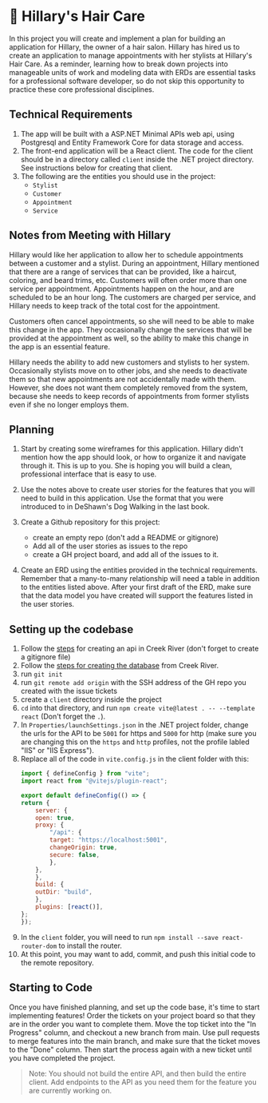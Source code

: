 # :haircut: Hillary's Hair Care
In this project you will create and implement a plan for building an application for Hillary, the owner of a hair salon. Hillary has hired us to create an application to manage appointments with her stylists at Hillary's Hair Care. As a reminder, learning how to break down projects into manageable units of work and modeling data with ERDs are essential tasks for a professional software developer, so do not skip this opportunity to practice these core professional disciplines.  

## Technical Requirements
1. The app will be built with a ASP.NET Minimal APIs web api, using Postgresql and Entity Framework Core for data storage and access. 
1. The front-end application will be a React client. The code for the client should be in a directory called `client` inside the .NET project directory. See instructions below for creating that client. 
1. The following are the entities you should use in the project:
    - `Stylist`
    - `Customer`
    - `Appointment`
    - `Service`
## Notes from Meeting with Hillary
Hillary would like her application to allow her to schedule appointments between a customer and a stylist. During an appointment, Hillary mentioned that there are a range of services that can be provided, like a haircut, coloring, and beard trims, etc. Customers will often order more than one service per appointment. Appointments happen on the hour, and are scheduled to be an hour long. The customers are charged per service, and Hillary needs to keep track of the total cost for the appointment. 

Customers often cancel appointments, so she will need to be able to make this change in the app. They occasionally change the services that will be provided at the appointment as well, so the ability to make this change in the app is an essential feature. 

Hillary needs the ability to add new customers and stylists to her system. Occasionally stylists move on to other jobs, and she needs to deactivate them so that new appointments are not accidentally made with them. However, she does not want them completely removed from the system, because she needs to keep records of appointments from former stylists even if she no longer employs them.

## Planning 
1. Start by creating some wireframes for this application. Hillary didn't mention how the app should look, or how to organize it and navigate through it. This is up to you. She is hoping you will build a clean, professional interface that is easy to use.

1. Use the notes above to create user stories for the features that you will need to build in this application. Use the format that you were introduced to in DeShawn's Dog Walking in the last book.

1. Create a Github repository for this project:
    - create an empty repo (don't add a README or gitignore)
    - Add all of the user stories as issues to the repo
    - create a GH project board, and add all of the issues to it. 

1. Create an ERD using the entities provided in the technical requirements. Remember that a many-to-many relationship will need a table in addition to the entities listed above. After your first draft of the ERD, make sure that the data model you have created will support the features listed in the user stories. 

## Setting up the codebase
1. Follow the [steps](./creek-river-setup.md) for creating an api in Creek River (don't forget to create a gitignore file) 
1. Follow the [steps for creating the database](./creek-river-db-context.md) from Creek River. 
1. run `git init`
1. run `git remote add origin` with the SSH address of the GH repo you created with the issue tickets
1. create a `client` directory inside the project
1. `cd` into that directory, and run `npm create vite@latest . -- --template react` (Don't forget the `.`). 
1. In `Properties/launchSettings.json` in the .NET project folder, change the urls for the API to be `5001` for https and `5000` for http (make sure you are changing this on the `https` and `http` profiles, not the profile labled "IIS" or "IIS Express"). 
1. Replace all of the code in `vite.config.js` in the client folder with this:
    ``` js
    import { defineConfig } from "vite";
    import react from "@vitejs/plugin-react";

    export default defineConfig(() => {
    return {
        server: {
        open: true,
        proxy: {
            "/api": {
            target: "https://localhost:5001",
            changeOrigin: true,
            secure: false,
            },
        },
        },
        build: {
        outDir: "build",
        },
        plugins: [react()],
    };
    });
    ```
1. In the `client` folder, you will need to run `npm install --save react-router-dom` to install the router. 
1. At this point, you may want to add, commit, and push this initial code to the remote repository.    

## Starting to Code
Once you have finished planning, and set up the code base, it's time to start implementing features! Order the tickets on your project board so that they are in the order you want to complete them. Move the top ticket into the "In Progress" column, and checkout a new branch from main. Use pull requests to merge features into the main branch, and make sure that the ticket moves to the "Done" column. Then start the process again with a new ticket until you have completed the project. 

> Note: You should not build the entire API, and then build the entire client. Add endpoints to the API as you need them for the feature you are currently working on. 
